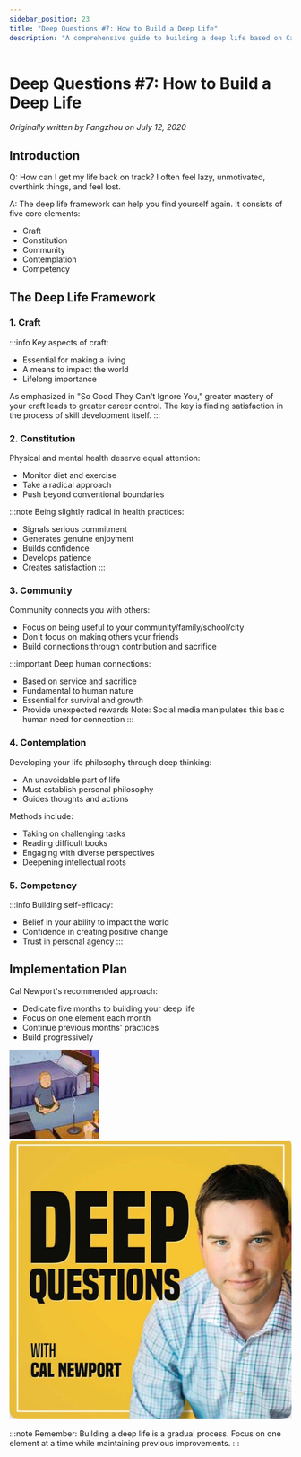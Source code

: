 ```yaml
---
sidebar_position: 23
title: "Deep Questions #7: How to Build a Deep Life"
description: "A comprehensive guide to building a deep life based on Cal Newport's framework of craft, constitution, community, contemplation, and competency"
---
```


# Deep Questions #7: How to Build a Deep Life

*Originally written by Fangzhou on July 12, 2020*

## Introduction

Q: How can I get my life back on track? I often feel lazy, unmotivated, overthink things, and feel lost.

A: The deep life framework can help you find yourself again. It consists of five core elements:
- Craft
- Constitution
- Community
- Contemplation
- Competency

## The Deep Life Framework

### 1. Craft

:::info
Key aspects of craft:
- Essential for making a living
- A means to impact the world
- Lifelong importance

As emphasized in "So Good They Can't Ignore You," greater mastery of your craft leads to greater career control. The key is finding satisfaction in the process of skill development itself.
:::

### 2. Constitution

Physical and mental health deserve equal attention:
- Monitor diet and exercise
- Take a radical approach
- Push beyond conventional boundaries

:::note
Being slightly radical in health practices:
- Signals serious commitment
- Generates genuine enjoyment
- Builds confidence
- Develops patience
- Creates satisfaction
  :::

### 3. Community

Community connects you with others:
- Focus on being useful to your community/family/school/city
- Don't focus on making others your friends
- Build connections through contribution and sacrifice

:::important
Deep human connections:
- Based on service and sacrifice
- Fundamental to human nature
- Essential for survival and growth
- Provide unexpected rewards
  Note: Social media manipulates this basic human need for connection
  :::

### 4. Contemplation

Developing your life philosophy through deep thinking:
- An unavoidable part of life
- Must establish personal philosophy
- Guides thoughts and actions

Methods include:
- Taking on challenging tasks
- Reading difficult books
- Engaging with diverse perspectives
- Deepening intellectual roots

### 5. Competency

:::info
Building self-efficacy:
- Belief in your ability to impact the world
- Confidence in creating positive change
- Trust in personal agency
  :::

## Implementation Plan

Cal Newport's recommended approach:
- Dedicate five months to building your deep life
- Focus on one element each month
- Continue previous months' practices
- Build progressively

![Deep Life Framework Components](./img/deep-life-framework/image_1.jpg)
![Implementation Timeline](./img/deep-life-framework/image_2.jpg)

:::note
Remember: Building a deep life is a gradual process. Focus on one element at a time while maintaining previous improvements.
:::
